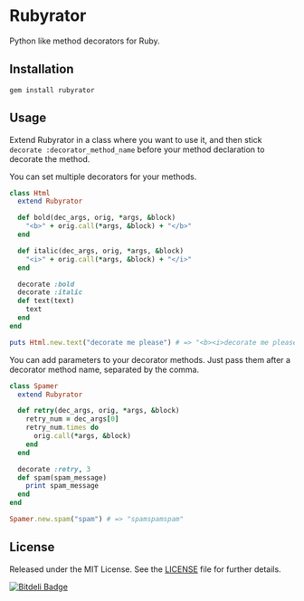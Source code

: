 # Rubyrator

Python like method decorators for Ruby.

## Installation
`gem install rubyrator`

## Usage

Extend Rubyrator in a class where you want to use it, and then stick `decorate :decorator_method_name` before your method declaration to decorate the method.

You can set multiple decorators for your methods. 

```ruby
class Html
  extend Rubyrator

  def bold(dec_args, orig, *args, &block)
    "<b>" + orig.call(*args, &block) + "</b>"
  end

  def italic(dec_args, orig, *args, &block)
    "<i>" + orig.call(*args, &block) + "</i>"
  end

  decorate :bold 
  decorate :italic
  def text(text)
    text
  end
end

puts Html.new.text("decorate me please") # => "<b><i>decorate me please</i></b>"
```

You can add parameters to your decorator methods. Just pass them after a decorator method name, separated by the comma.

```ruby
class Spamer
  extend Rubyrator

  def retry(dec_args, orig, *args, &block)
    retry_num = dec_args[0]
    retry_num.times do 
      orig.call(*args, &block)
    end
  end

  decorate :retry, 3
  def spam(spam_message)
    print spam_message
  end
end

Spamer.new.spam("spam") # => "spamspamspam"
```

## License

Released under the MIT License.  See the [LICENSE][] file for further details.

[license]: LICENSE

[![Bitdeli Badge](https://d2weczhvl823v0.cloudfront.net/atermenji/rubyrator/trend.png)](https://bitdeli.com/free "Bitdeli Badge")

